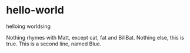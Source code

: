 # hello-world
helloing worldsing

Nothing rhymes with Matt, except cat, fat and BillBat.  Nothing else, this is true.
This is a second line, named Blue.
